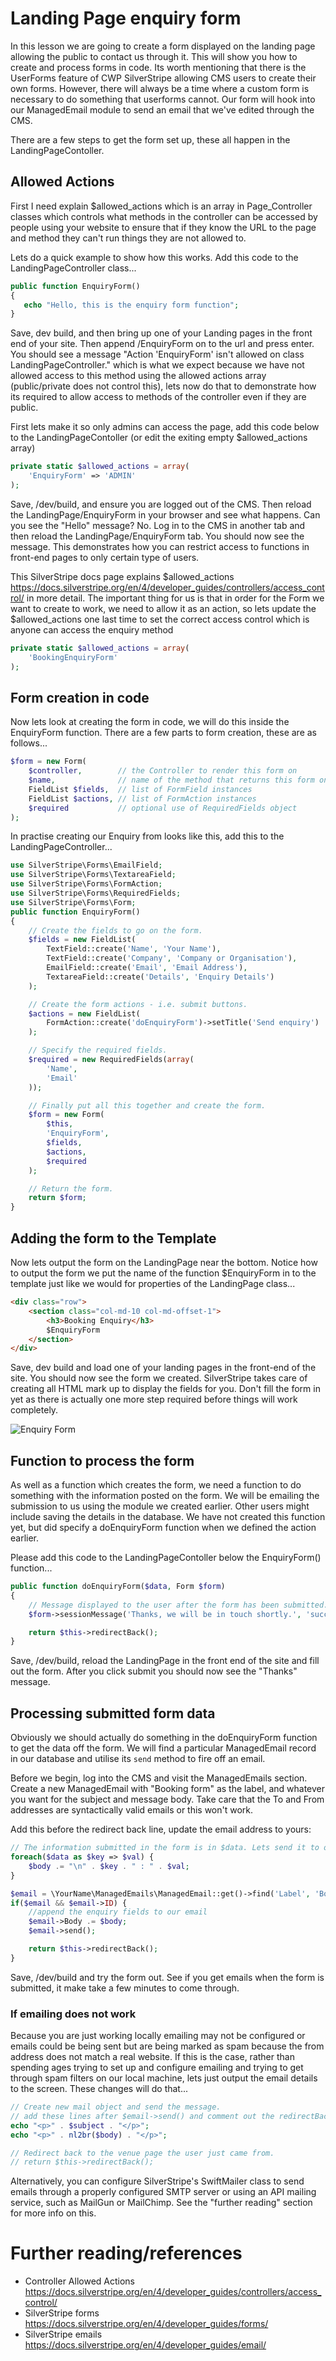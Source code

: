 # Landing Page enquiry form

In this lesson we are going to create a form displayed on the landing page allowing the public to contact us through it. This will show you how to create and process forms in code. Its worth mentioning that there is the UserForms feature of CWP SilverStripe allowing CMS users to create their own forms. However, there will always be a time where a custom form is necessary to do something that userforms cannot. Our form will hook into our ManagedEmail module to send an email that we've edited through the CMS.

There are a few steps to get the form set up, these all happen in the LandingPageContoller.


## Allowed Actions

First I need explain $allowed_actions which is an array in Page_Controller classes which controls what methods in the controller can be accessed by people using your website to ensure that if they know the URL to the page and method they can't run things they are not allowed to.


Lets do a quick example to show how this works. Add this code to the LandingPageController class...

```php
public function EnquiryForm()
{
   echo "Hello, this is the enquiry form function";
}
```


Save, dev build, and then bring up one of your Landing pages in the front end of your site. Then append /EnquiryForm on to the url and press enter. You should see a message "Action 'EnquiryForm' isn't allowed on class LandingPageController." which is what we expect because we have not allowed access to this method using the allowed actions array (public/private does not control this), lets now do that to demonstrate how its required to allow access to methods of the controller even if they are public.


First lets make it so only admins can access the page, add this code below to the LandingPageContoller (or edit the exiting empty $allowed_actions array)

```php
private static $allowed_actions = array(
    'EnquiryForm' => 'ADMIN'
);
```


Save, /dev/build, and ensure you are logged out of the CMS. Then reload the LandingPage/EnquiryForm in your browser and see what happens. Can you see the "Hello" message? No. Log in to the CMS in another tab and then reload the LandingPage/EnquiryForm tab. You should now see the message. This demonstrates how you can restrict access to functions in front-end pages to only certain type of users.


This SilverStripe docs page explains $allowed_actions https://docs.silverstripe.org/en/4/developer_guides/controllers/access_control/ in more detail. The important thing for us is that in order for the Form we want to create to work, we need to allow it as an action, so lets update the $allowed_actions one last time to set the correct access control which is anyone can access the enquiry method

```php
private static $allowed_actions = array(
    'BookingEnquiryForm'
);
```


## Form creation in code

Now lets look at creating the form in code, we will do this inside the EnquiryForm function. There are a few parts to form creation, these are as follows...

```php
$form = new Form(
    $controller,        // the Controller to render this form on
    $name,              // name of the method that returns this form on the controller
    FieldList $fields,  // list of FormField instances
    FieldList $actions, // list of FormAction instances
    $required           // optional use of RequiredFields object
);
```


In practise creating our Enquiry from looks like this, add this to the LandingPageController...


```php
use SilverStripe\Forms\EmailField;
use SilverStripe\Forms\TextareaField;
use SilverStripe\Forms\FormAction;
use SilverStripe\Forms\RequiredFields;
use SilverStripe\Forms\Form;
public function EnquiryForm()
{
    // Create the fields to go on the form.
    $fields = new FieldList(
        TextField::create('Name', 'Your Name'),
        TextField::create('Company', 'Company or Organisation'),
        EmailField::create('Email', 'Email Address'),
        TextareaField::create('Details', 'Enquiry Details')
    );

    // Create the form actions - i.e. submit buttons.
    $actions = new FieldList(
        FormAction::create('doEnquiryForm')->setTitle('Send enquiry')
    );

    // Specify the required fields.
    $required = new RequiredFields(array(
        'Name',
        'Email'
    ));

    // Finally put all this together and create the form.
    $form = new Form(
        $this,
        'EnquiryForm',
        $fields,
        $actions,
        $required
    );

    // Return the form.
    return $form;
}
```


## Adding the form to the Template

Now lets output the form on the LandingPage near the bottom. Notice how to output the form we put the name of the function $EnquiryForm in to the template just like we would for properties of the LandingPage class...

```html
<div class="row">
    <section class="col-md-10 col-md-offset-1">
        <h3>Booking Enquiry</h3>
        $EnquiryForm
    </section>
</div>
```


Save, dev build and load one of your landing pages in the front-end of the site. You should now see the form we created. SilverStripe takes care of creating all HTML mark up to display the fields for you. Don't fill the form in yet as there is actually one more step required before things will work completely.

![Enquiry Form](img/11_booking-enquiry-form.png "Enquiry Form")


## Function to process the form

As well as a function which creates the form, we need a function to do something with the information posted on the form. We will be emailing the submission to us using the module we created earlier. Other users might include saving the details in the database. We have not created this function yet, but did specify a doEnquiryForm function when we defined the action earlier.

Please add this code to the LandingPageContoller below the EnquiryForm() function...


```php
public function doEnquiryForm($data, Form $form)
{
    // Message displayed to the user after the form has been submitted.
    $form->sessionMessage('Thanks, we will be in touch shortly.', 'success');

    return $this->redirectBack();
}
```


Save, /dev/build, reload the LandingPage in the front end of the site and fill out the form. After you click submit you should now see the "Thanks" message.


## Processing submitted form data

Obviously we should actually do something in the doEnquiryForm function to get the data off the form. We will find a particular ManagedEmail record in our database and utilise its `send` method to fire off an email.


Before we begin, log into the CMS and visit the ManagedEmails section. Create a new ManagedEmail with "Booking form" as the label, and whatever you want for the subject and message body. Take care that the To and From addresses are syntactically valid emails or this won't work.


Add this before the redirect back line, update the email address to yours:


```php
// The information submitted in the form is in $data. Lets send it to ourselves via email.
foreach($data as $key => $val) {
    $body .= "\n" . $key . " : " . $val;
}

$email = \YourName\ManagedEmails\ManagedEmail::get()->find('Label', 'Booking form');
if($email && $email->ID) {
    //append the enquiry fields to our email
    $email->Body .= $body;
    $email->send();

    return $this->redirectBack();
}

```


Save, /dev/build and try the form out. See if you get emails when the form is submitted, it make take a few minutes to come through.


### If emailing does not work

Because you are just working locally emailing may not be configured or emails could be being sent but are being marked as spam because the from address does not match a real website. If this is the case, rather than spending ages trying to set up and configure emailing and trying to get through spam filters on our local machine, lets just output the email details to the screen. These changes will do that...


```php
// Create new mail object and send the message.
// add these lines after $email->send() and comment out the redirectBack line
echo "<p>" . $subject . "</p>";
echo "<p>" . nl2br($body) . "</p>";

// Redirect back to the venue page the user just came from.
// return $this->redirectBack();
```


Alternatively, you can configure SilverStripe's SwiftMailer class to send emails through a properly configured SMTP server or using an API mailing service, such as MailGun or MailChimp. See the "further reading" section for more info on this.


# Further reading/references

* Controller Allowed Actions https://docs.silverstripe.org/en/4/developer_guides/controllers/access_control/
* SilverStripe forms https://docs.silverstripe.org/en/4/developer_guides/forms/
* SilverStripe emails https://docs.silverstripe.org/en/4/developer_guides/email/